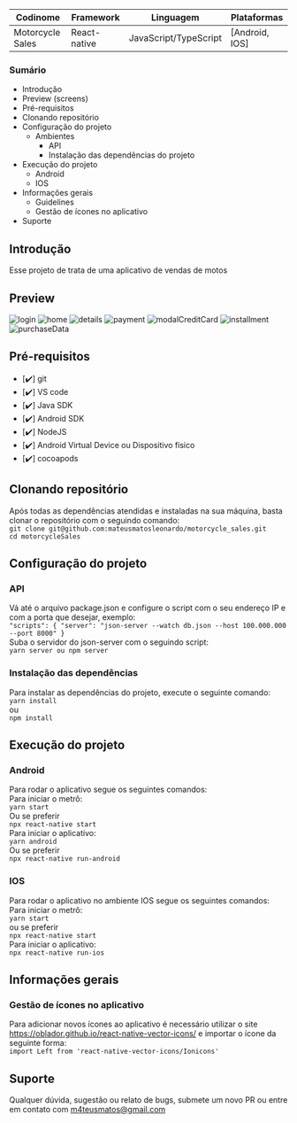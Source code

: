 
| Codinome | Framework | Linguagem | Plataformas |
|---|---|---|---|
| Motorcycle Sales | React-native | JavaScript/TypeScript | [Android, IOS] |

### Sumário
- Introdução
- Preview (screens)
- Pré-requisitos
- Clonando repositório
- Configuração do projeto
  - Ambientes
    - API
    - Instalação das dependências do projeto
- Execução do projeto
  - Android
  - IOS
- Informações gerais
  - Guidelines
  - Gestão de ícones no aplicativo
- Suporte
  

## Introdução
Esse projeto de trata de uma aplicativo de vendas de motos

## Preview
![login](https://user-images.githubusercontent.com/73812069/167340586-0e802c4b-9f2a-40dd-8329-9bc81f545301.png)
![home](https://user-images.githubusercontent.com/73812069/167338275-381e222f-7bf8-42ae-85e4-01780a3478c5.png)
![details](https://user-images.githubusercontent.com/73812069/167338576-1ed80f80-8437-4467-bb6f-8ed36037d785.png)
![payment](https://user-images.githubusercontent.com/73812069/167340365-61892889-04ff-44dc-9592-e80864f76302.png)
![modalCreditCard](https://user-images.githubusercontent.com/73812069/167339093-92e1bfff-c3da-479c-b1df-01bc225da690.png)
![installment](https://user-images.githubusercontent.com/73812069/167339407-88872a0b-b2a7-4bed-836b-42fe7570a12c.png)
![purchaseData](https://user-images.githubusercontent.com/73812069/167340790-6cb14a10-914e-47a9-9dd0-b9ca73600232.png)

## Pré-requisitos
- [✔️] git
- [✔️] VS code
- [✔️] Java SDK
- [✔️] Android SDK
- [✔️] NodeJS
- [✔️] Android Virtual Device ou Dispositivo físico 
- [✔️] cocoapods


## Clonando repositório
Após todas as dependências atendidas e instaladas na sua máquina, basta clonar o repositório com o seguindo comando:
<br>
`git clone git@github.com:mateusmatosleonardo/motorcycle_sales.git`
<br>
`cd motorcycleSales`

## Configuração do projeto
### API
Vá até o arquivo package.json e configure o script com o seu endereço IP e com a porta que desejar, exemplo:
<br>
`
"scripts": {
    "server": "json-server --watch db.json --host 100.000.000 --port 8000"
  }
`
<br>
Suba o servidor do json-server com o seguindo script:
<br>
`yarn server ou npm server`

### Instalação das dependências
Para instalar as dependências do projeto, execute o seguinte comando:
<br>
`yarn install`
<br>
ou
<br>
`npm install`

## Execução do projeto

### Android
Para rodar o aplicativo segue os seguintes comandos:
<br>
Para iniciar o metrô:
<br>
`yarn start`
<br>
Ou se preferir
<br>
`npx react-native start`
<br>
Para iniciar o aplicativo:
<br>
`yarn android`
<br>
Ou se preferir
<br>
`npx react-native run-android`

### IOS
Para rodar o aplicativo no ambiente IOS segue os seguintes comandos:
<br>
Para iniciar o metrô:
<br>
`yarn start`
<br>
ou se preferir
<br>
`npx react-native start`
<br>
Para iniciar o aplicativo:
<br>
`npx react-native run-ios`

## Informações gerais
### Gestão de ícones no aplicativo
Para adicionar novos ícones ao aplicativo é necessário utilizar o site https://oblador.github.io/react-native-vector-icons/ e importar o ícone da seguinte forma:
<br>
`import Left from 'react-native-vector-icons/Ionicons'`

## Suporte
Qualquer dúvida, sugestão ou relato de bugs, submete um novo PR ou entre em contato com m4teusmatos@gmail.com
